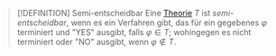 
> [!DEFINITION] Semi-entscheidbar
> Eine [Theorie](Theorien%20der%20ersten%20Stufe.md) $T$ ist _semi-entscheidbar_, wenn es ein Verfahren gibt, das für ein gegebenes $\varphi$ terminiert und "YES" ausgibt, falls $\varphi \in T$; wohingegen es nicht terminiert oder "NO" ausgibt, wenn $\varphi \not\in T$.

